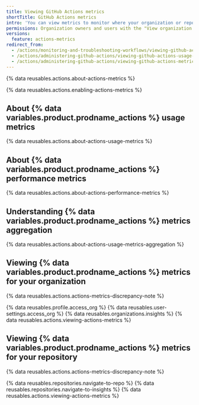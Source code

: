 ```yaml
---
title: Viewing GitHub Actions metrics
shortTitle: GitHub Actions metrics
intro: 'You can view metrics to monitor where your organization or repositories use {% data variables.product.prodname_actions %} and how they are performing.'
permissions: Organization owners and users with the "View organization Actions metrics" permission can view organization-level metrics. <br><br> Users with the base repository role can view repository-level metrics. 
versions:
  feature: actions-metrics
redirect_from:
  - /actions/monitoring-and-troubleshooting-workflows/viewing-github-actions-usage-metrics-for-your-organization
  - /actions/administering-github-actions/viewing-github-actions-usage-metrics-for-your-organization
  - /actions/administering-github-actions/viewing-github-actions-metrics-for-your-organization
---
```


{% data reusables.actions.about-actions-metrics %}

{% data reusables.actions.enabling-actions-metrics %}

## About {% data variables.product.prodname_actions %} usage metrics

{% data reusables.actions.about-actions-usage-metrics %}

## About {% data variables.product.prodname_actions %} performance metrics

{% data reusables.actions.about-actions-performance-metrics %}

## Understanding {% data variables.product.prodname_actions %} metrics aggregation

{% data reusables.actions.about-actions-usage-metrics-aggregation %}

## Viewing {% data variables.product.prodname_actions %} metrics for your organization

{% data reusables.actions.actions-metrics-discrepancy-note %}

{% data reusables.profile.access_org %}
{% data reusables.user-settings.access_org %}
{% data reusables.organizations.insights %}
{% data reusables.actions.viewing-actions-metrics %}

## Viewing {% data variables.product.prodname_actions %} metrics for your repository

{% data reusables.actions.actions-metrics-discrepancy-note %}

{% data reusables.repositories.navigate-to-repo %}
{% data reusables.repositories.navigate-to-insights %}
{% data reusables.actions.viewing-actions-metrics %}
